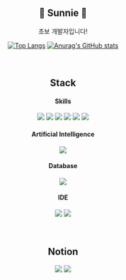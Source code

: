 <div align="center">
  
## 💚 Sunnie 💚
초보 개발자입니다!

[![Top Langs](https://github-readme-stats.vercel.app/api/top-langs/?username=hsunnie)](https://github.com/anuraghazra/github-readme-stats)
[![Anurag's GitHub stats](https://github-readme-stats.vercel.app/api?username=hsunnie)](https://github.com/anuraghazra/github-readme-stats)
<br><br><br>

## Stack
#### Skills
<a><img src="https://img.shields.io/badge/Python-14354C?style=for-the-badge&logo=python&logoColor=white"/></a>
<a><img src="https://img.shields.io/badge/Django-092E20?style=for-the-badge&logo=django&logoColor=white"/></a>
<a><img src="https://img.shields.io/badge/MySQL-4479A1?style=for-the-badge&logo=MySQL&logoColor=white"/></a>
<a><img src="https://img.shields.io/badge/SQLite-07405E?style=for-the-badge&logo=sqlite&logoColor=white"/></a>
<a><img src="https://img.shields.io/badge/Amazon_AWS-232F3E?style=for-the-badge&logo=amazon-aws&logoColor=white"/></a>
<a><img src="https://img.shields.io/badge/Selenium-43B02A?style=for-the-badge&logo=Selenium&logoColor=white"/></a>
#### Artificial Intelligence
<a><img src="https://img.shields.io/badge/TensorFlow-FF6F00?style=for-the-badge&logo=tensorflow&logoColor=white"/></a>
#### Database
<a><img src="https://img.shields.io/badge/MariaDB-003545?style=for-the-badge&logo=mariadb&logoColor=white"/></a>
#### IDE
<a><img src="https://img.shields.io/badge/Colab-F9AB00?style=for-the-badge&logo=googlecolab&color=525252"/></a>
<a><img src="https://img.shields.io/badge/Visual_Studio_Code-0078D4?style=for-the-badge&logo=visual%20studio%20code&logoColor=white"/></a>
<br><br><br>

## Notion
<a><img src="http://img.shields.io/badge/[goorm] 온라인 코딩 과정-000000?style=flat&logo=Notion&link=https://www.notion.so/6417dbf7a7f3432389ba51c61099a383?v=6159f4eec5c24c7b812c5558309bfad5">
</a>
<a><img src="http://img.shields.io/badge/금융 AI 빅데이터 분석 풀스텍 개발자 과정-000000?style=flat&logo=Notion&link=https://www.notion.so/ca123fef671a458eb9e92d3a426b2916?v=8b238e8669e441828d4f35a8a459ce53">
</a>
</div>
